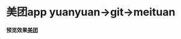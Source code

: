 # 美团app yuanyuan->git->meituan

#### 预览效果[美团](https://github.com/Skye-0505/meituan/mt-app/index.html)
